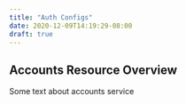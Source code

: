 ```yaml
---
title: "Auth Configs"
date: 2020-12-09T14:19:29-08:00
draft: true
---
```


## Accounts Resource Overview

Some text about accounts service